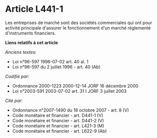 # Article L441-1

Les entreprises de marché sont des sociétés commerciales qui ont pour activité principale d'assurer le fonctionnement d'un
marché réglementé d'instruments financiers.

**Liens relatifs à cet article**

_Anciens textes_:

  - Loi n°96-597 1996-07-02 art. 40 al. 1
  - Loi n°96-597 du 2 juillet 1996 - art. 40 (Ab)

_Codifié par_:

  - Ordonnance 2000-1223 2000-12-14 JORF 16 décembre 2000
  - Loi n°2003-591 2003-07-02 art. 31 I JORF 3 juillet 2003

_Cité par_:

  - Ordonnance n°2007-1490 du 18 octobre 2007 - art. 8 (V)
  - Code monétaire et financier - art. D441-1 (V)
  - Code monétaire et financier - art. D441-2 (V)
  - Code monétaire et financier - art. L421-3 (M)
  - Code monétaire et financier - art. L622-9 (Ab)
